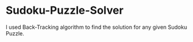 # Sudoku-Puzzle-Solver
I used Back-Tracking algorithm to find the solution for any given Sudoku Puzzle.
